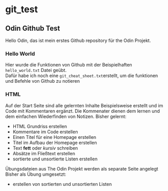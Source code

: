 # git_test
## Odin Github Test
Hello Odin,
das ist mein erstes Github repository für the Odin Projekt.

### Hello World
Hier wurde die Funktionen von Github mit der Beispielhaften `hello_world.txt` Datei geübt.  
Dafür habe ich noch eine `git_cheat_sheet.txt`erstellt, um die funktionen und Befehle von Github zu notieren

### HTML
Auf der Start Seite sind alle gelernten Inhalte Beispielsweise erstellt und im Code mit Kommentaren ergänzt. Die Kommenater dienen dem lernen und dem einfachen Wiederfinden von Notizen.
Bisher gelernt: 
- HTML Grundriss erstellen
- Kommentare im Code erstellen
- Einen Titel für eine Homepage erstellen
- Titel im Aufbau der Homepage erstellen
- Text **fett** oder *kursiv* schreiben
- Absätze im Fließtext erstellen
- sortierte und unsortierte Listen erstellen

Übungsdateien aus The Odin Projekt werden als separate Seite angelegt 
Bisher als Übung umgesetzt:
- erstellen von sortierten und unsortierten Listen



